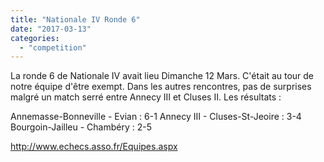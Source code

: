 ```yaml
---
title: "Nationale IV Ronde 6"
date: "2017-03-13"
categories: 
  - "competition"
---
```


La ronde 6 de Nationale IV avait lieu Dimanche 12 Mars. C'était au tour de notre équipe d'être exempt. Dans les autres rencontres, pas de surprises malgré un match serré entre Annecy III et Cluses II. Les résultats :

Annemasse-Bonneville - Evian : 6-1 Annecy III - Cluses-St-Jeoire : 3-4 Bourgoin-Jailleu - Chambéry : 2-5

http://www.echecs.asso.fr/Equipes.aspx
